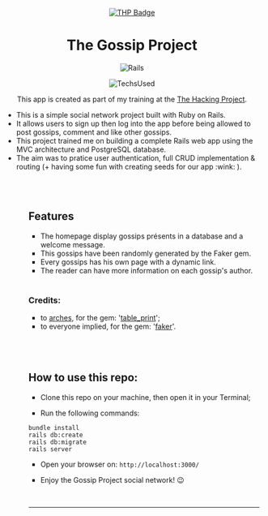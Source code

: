 <div align="center">

[![THP Badge](https://github.com/0xKubitus/Usefull-Stuff-for-README/blob/main/assets/mkdwn-badges/the-hacking-project.svg
)](https://www.thehackingproject.org/)

# The Gossip Project

![Rails](https://img.shields.io/badge/Ruby_on_Rails-CC0000?style=for-the-badge&logo=ruby-on-rails&logoColor=white)

![TechsUsed](https://skillicons.dev/icons?i=postgresql,html,css,bootstrap,github,discord)

This app is created as part of my training at the [The Hacking Project](https://www.thehackingproject.org).

</div>


<ul>
<li>This is a simple social network project built with Ruby on Rails.</li>
<li>It allows users to sign up then log into the app before being allowed to post gossips, comment and like other gossips.</li>
<li>This project trained me on building a complete Rails web app using the MVC architecture and PostgreSQL database.</li>
<li>The aim was to pratice user authentication, full CRUD implementation & routing (+ having some fun with creating seeds for our app :wink: ).</li>
<ul>


<br>
<br>

## Features
* The homepage display gossips présents in a database and a welcome message.
* This gossips have been randomly generated by the Faker gem.
* Every gossips has his own page with a dynamic link.
* The reader can have more information on each gossip's author.

<br>

### Credits:
<ul>
	<li>to <a href="https://github.com/arches">arches</a>, for the gem: '<a href="https://github.com/arches/table_print">table_print</a>';</li>
	<li>to everyone implied, for the gem: '<a href="https://github.com/faker-ruby/faker">faker</a>'.</li>
</ul>

</div>

<br>
<br>
<br>
  
  
## How to use this repo:
- Clone this repo on your machine, then open it in your Terminal;

- Run the following commands:
```
bundle install
rails db:create
rails db:migrate
rails server
```

- Open your browser on: `http://localhost:3000/`

- Enjoy the Gossip Project social network! :wink:


<br/>
<hr/>
<br/>
  







